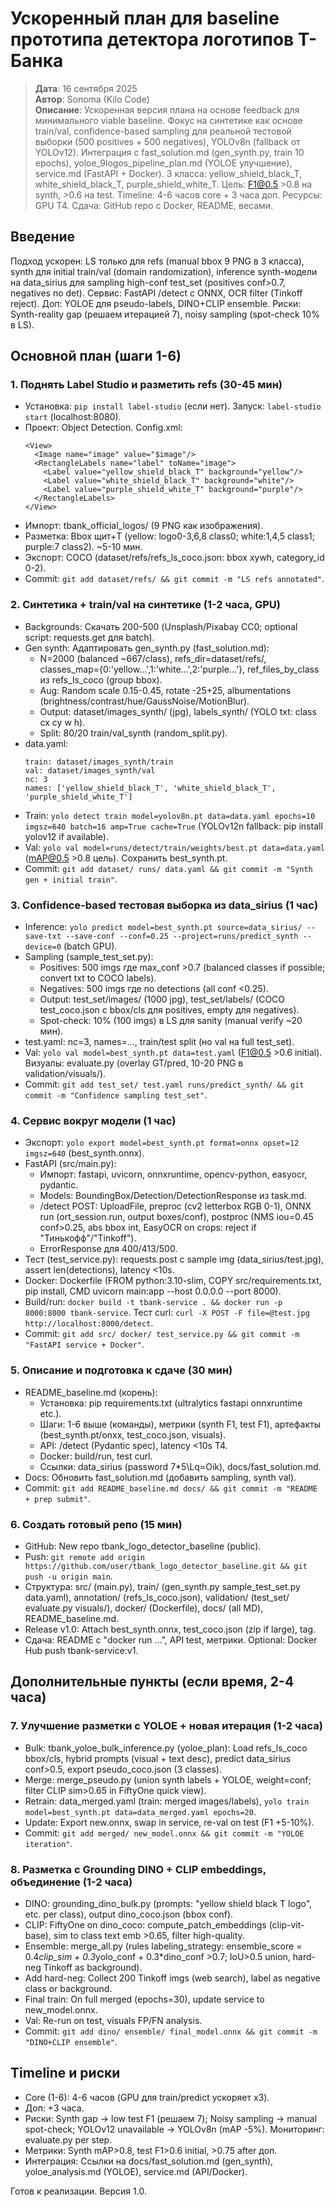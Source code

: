 # Ускоренный план для baseline прототипа детектора логотипов Т-Банка

> **Дата**: 16 сентября 2025  
> **Автор**: Sonoma (Kilo Code)  
> **Описание**: Ускоренная версия плана на основе feedback для минимального viable baseline. Фокус на синтетике как основе train/val, confidence-based sampling для реальной тестовой выборки (500 positives + 500 negatives), YOLOv8n (fallback от YOLOv12). Интеграция с fast_solution.md (gen_synth.py, train 10 epochs), yoloe_9logos_pipeline_plan.md (YOLOE улучшение), service.md (FastAPI + Docker). 3 класса: yellow_shield_black_T, white_shield_black_T, purple_shield_white_T. Цель: F1@0.5 >0.8 на synth, >0.6 на test. Timeline: 4-6 часов core + 3 часа доп. Ресурсы: GPU T4. Сдача: GitHub repo с Docker, README, весами.

## Введение
Подход ускорен: LS только для refs (manual bbox 9 PNG в 3 класса), synth для initial train/val (domain randomization), inference synth-модели на data_sirius для sampling high-conf test_set (positives conf>0.7, negatives no det). Сервис: FastAPI /detect с ONNX, OCR filter (Tinkoff reject). Доп: YOLOE для pseudo-labels, DINO+CLIP ensemble. Риски: Synth-reality gap (решаем итерацией 7), noisy sampling (spot-check 10% в LS).

## Основной план (шаги 1-6)

### 1. Поднять Label Studio и разметить refs (30-45 мин)
- Установка: `pip install label-studio` (если нет). Запуск: `label-studio start` (localhost:8080).
- Проект: Object Detection. Config.xml:
  ```
  <View>
    <Image name="image" value="$image"/>
    <RectangleLabels name="label" toName="image">
      <Label value="yellow_shield_black_T" background="yellow"/>
      <Label value="white_shield_black_T" background="white"/>
      <Label value="purple_shield_white_T" background="purple"/>
    </RectangleLabels>
  </View>
  ```
- Импорт: tbank_official_logos/ (9 PNG как изображения).
- Разметка: Bbox щит+T (yellow: logo0-3,6,8 class0; white:1,4,5 class1; purple:7 class2). ~5-10 мин.
- Экспорт: COCO (dataset/refs/refs_ls_coco.json: bbox xywh, category_id 0-2).
- Commit: `git add dataset/refs/ && git commit -m "LS refs annotated"`.

### 2. Синтетика + train/val на синтетике (1-2 часа, GPU)
- Backgrounds: Скачать 200-500 (Unsplash/Pixabay CC0; optional script: requests.get для batch).
- Gen synth: Адаптировать gen_synth.py (fast_solution.md):
  - N=2000 (balanced ~667/class), refs_dir=dataset/refs/, classes_map={0:'yellow...',1:'white...',2:'purple...'}, ref_files_by_class из refs_ls_coco (group bbox).
  - Aug: Random scale 0.15-0.45, rotate -25+25, albumentations (brightness/contrast/hue/GaussNoise/MotionBlur).
  - Output: dataset/images_synth/ (jpg), labels_synth/ (YOLO txt: class cx cy w h).
  - Split: 80/20 train/val_synth (random_split.py).
- data.yaml:
  ```
  train: dataset/images_synth/train
  val: dataset/images_synth/val
  nc: 3
  names: ['yellow_shield_black_T', 'white_shield_black_T', 'purple_shield_white_T']
  ```
- Train: `yolo detect train model=yolov8n.pt data=data.yaml epochs=10 imgsz=640 batch=16 amp=True cache=True` (YOLOv12n fallback: pip install yolov12 if available).
- Val: `yolo val model=runs/detect/train/weights/best.pt data=data.yaml` (mAP@0.5 >0.8 цель). Сохранить best_synth.pt.
- Commit: `git add dataset/ runs/ data.yaml && git commit -m "Synth gen + initial train"`.

### 3. Confidence-based тестовая выборка из data_sirius (1 час)
- Inference: `yolo predict model=best_synth.pt source=data_sirius/ --save-txt --save-conf --conf=0.25 --project=runs/predict_synth --device=0` (batch GPU).
- Sampling (sample_test_set.py):
  - Positives: 500 imgs где max_conf >0.7 (balanced classes if possible; convert txt to COCO labels).
  - Negatives: 500 imgs где no detections (all conf <0.25).
  - Output: test_set/images/ (1000 jpg), test_set/labels/ (COCO test_coco.json с bbox/cls для positives, empty для negatives).
  - Spot-check: 10% (100 imgs) в LS для sanity (manual verify ~20 мин).
- test.yaml: nc=3, names=..., train/test split (но val на full test_set).
- Val: `yolo val model=best_synth.pt data=test.yaml` (F1@0.5 >0.6 initial). Визуалы: evaluate.py (overlay GT/pred, 10-20 PNG в validation/visuals/).
- Commit: `git add test_set/ test.yaml runs/predict_synth/ && git commit -m "Confidence sampling test_set"`.

### 4. Сервис вокруг модели (1 час)
- Экспорт: `yolo export model=best_synth.pt format=onnx opset=12 imgsz=640` (best_synth.onnx).
- FastAPI (src/main.py):
  - Импорт: fastapi, uvicorn, onnxruntime, opencv-python, easyocr, pydantic.
  - Models: BoundingBox/Detection/DetectionResponse из task.md.
  - /detect POST: UploadFile, preproc (cv2 letterbox RGB 0-1), ONNX run (ort_session.run, output boxes/conf), postproc (NMS iou=0.45 conf>0.25, abs bbox int, EasyOCR on crops: reject if "Тинькофф"/"Tinkoff").
  - ErrorResponse для 400/413/500.
- Тест (test_service.py): requests.post с sample img (data_sirius/test.jpg), assert len(detections), latency <10s.
- Docker: Dockerfile (FROM python:3.10-slim, COPY src/requirements.txt, pip install, CMD uvicorn main:app --host 0.0.0.0 --port 8000).
- Build/run: `docker build -t tbank-service . && docker run -p 8000:8000 tbank-service`. Тест curl: `curl -X POST -F file=@test.jpg http://localhost:8000/detect`.
- Commit: `git add src/ docker/ test_service.py && git commit -m "FastAPI service + Docker"`.

### 5. Описание и подготовка к сдаче (30 мин)
- README_baseline.md (корень):
  - Установка: pip requirements.txt (ultralytics fastapi onnxruntime etc.).
  - Шаги: 1-6 выше (команды), метрики (synth F1, test F1), артефакты (best_synth.pt/onxx, test_coco.json, visuals).
  - API: /detect (Pydantic spec), latency <10s T4.
  - Docker: build/run, test curl.
  - Ссылки: data_sirius (password 7*5\Lq=Oik), docs/fast_solution.md.
- Docs: Обновить fast_solution.md (добавить sampling, synth val).
- Commit: `git add README_baseline.md docs/ && git commit -m "README + prep submit"`.

### 6. Создать готовый репо (15 мин)
- GitHub: New repo tbank_logo_detector_baseline (public).
- Push: `git remote add origin https://github.com/user/tbank_logo_detector_baseline.git && git push -u origin main`.
- Структура: src/ (main.py), train/ (gen_synth.py sample_test_set.py data.yaml), annotation/ (refs_ls_coco.json), validation/ (test_set/ evaluate.py visuals/), docker/ (Dockerfile), docs/ (all MD), README_baseline.md.
- Release v1.0: Attach best_synth.onnx, test_coco.json (zip if large), tag.
- Сдача: README с "docker run ...", API test, метрики. Optional: Docker Hub push tbank-service:v1.

## Дополнительные пункты (если время, 2-4 часа)

### 7. Улучшение разметки с YOLOE + новая итерация (1-2 часа)
- Bulk: tbank_yoloe_bulk_inference.py (yoloe_plan): Load refs_ls_coco bbox/cls, hybrid prompts (visual + text desc), predict data_sirius conf>0.5, export pseudo_coco.json (3 classes).
- Merge: merge_pseudo.py (union synth labels + YOLOE, weight=conf; filter CLIP sim>0.65 in FiftyOne quick view).
- Retrain: data_merged.yaml (train: merged images/labels), `yolo train model=best_synth.pt data=data_merged.yaml epochs=20`.
- Update: Export new.onnx, swap in service, re-val on test (F1 +5-10%).
- Commit: `git add merged/ new_model.onnx && git commit -m "YOLOE iteration"`.

### 8. Разметка с Grounding DINO + CLIP embeddings, объединение (1-2 часа)
- DINO: grounding_dino_bulk.py (prompts: "yellow shield black T logo", etc. per class), output dino_coco.json (bbox conf).
- CLIP: FiftyOne on dino_coco: compute_patch_embeddings (clip-vit-base), sim to class text emb >0.65, filter high-quality.
- Ensemble: merge_all.py (rules labeling_strategy: ensemble_score = 0.4*clip_sim + 0.3*yolo_conf + 0.3*dino_conf >0.7; IoU>0.5 union, hard-neg Tinkoff as background).
- Add hard-neg: Collect 200 Tinkoff imgs (web search), label as negative class or background.
- Final train: On full merged (epochs=30), update service to new_model.onnx.
- Val: Re-run on test, visuals FP/FN analysis.
- Commit: `git add dino/ ensemble/ final_model.onnx && git commit -m "DINO+CLIP ensemble"`.

## Timeline и риски
- Core (1-6): 4-6 часов (GPU для train/predict ускоряет x3).
- Доп: +3 часа.
- Риски: Synth gap → low test F1 (решаем 7); Noisy sampling → manual spot-check; YOLOv12 unavailable → YOLOv8n (mAP -5%). Мониторинг: evaluate.py per step.
- Метрики: Synth mAP>0.8, test F1>0.6 initial, >0.75 after доп.
- Интеграция: Ссылки на docs/fast_solution.md (gen_synth), yoloe_analysis.md (YOLOE), service.md (API/Docker).

Готов к реализации. Версия 1.0.